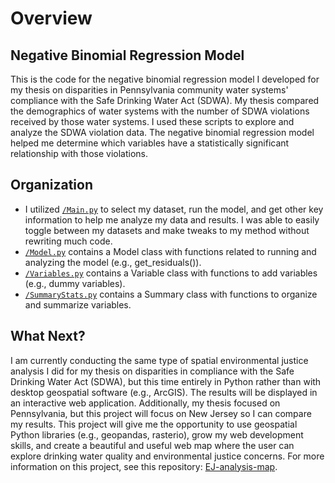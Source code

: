 # Overview
## Negative Binomial Regression Model
This is the code for the negative binomial regression model I developed for my thesis on disparities in Pennsylvania community water systems' compliance with the Safe Drinking Water Act (SDWA). My thesis compared the demographics of water systems with the number of SDWA violations received by those water systems. I used these scripts to explore and analyze the SDWA violation data. The negative binomial regression model helped me determine which variables have a statistically significant relationship with those violations.

## Organization
- I utilized [`/Main.py`](https://github.com/zstatmanweil/NegBinomialModel/blob/master/Main.py) to select my dataset, run the model, and get other key information to help me analyze my data and results. I was able to easily toggle between my datasets and make tweaks to my method without rewriting much code. 
- [`/Model.py`](https://github.com/zstatmanweil/NegBinomialModel/blob/master/Model.py) contains a Model class with functions related to running and analyzing the model (e.g., get_residuals()).
- [`/Variables.py`](https://github.com/zstatmanweil/NegBinomialModel/blob/master/Variables.py) contains a Variable class with functions to add variables (e.g., dummy variables). 
- [`/SummaryStats.py`](https://github.com/zstatmanweil/NegBinomialModel/blob/master/SummaryStats.py) contains a Summary class with functions to organize and summarize variables. 

## What Next?
I am currently conducting the same type of spatial environmental justice analysis I did for my thesis on disparities in compliance with the Safe Drinking Water Act (SDWA), but this time entirely in Python rather than with desktop geospatial software (e.g., ArcGIS). The results will be displayed in an interactive web application. Additionally, my thesis focused on Pennsylvania, but this project will focus on New Jersey so I can compare my results. This project will give me the opportunity to use geospatial Python libraries (e.g., geopandas, rasterio), grow my web development skills, and create a beautiful and useful web map where the user can explore drinking water quality and environmental justice concerns. For more information on this project, see this repository: [EJ-analysis-map](https://github.com/zstatmanweil/EJ-analysis-map).
